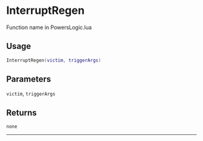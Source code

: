 # InterruptRegen
Function name in PowersLogic.lua
## Usage
```lua
InterruptRegen(victim, triggerArgs)
```
## Parameters
`victim`, `triggerArgs`
## Returns
`none`

---